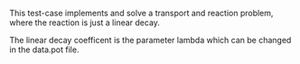 This test-case implements and solve a transport and reaction problem, where the reaction is just a linear decay.

The linear decay coefficent is the parameter lambda which can be changed in the data.pot file.

